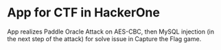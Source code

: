 # App for CTF in HackerOne

App realizes Paddle Oracle Attack on AES-CBC, then MySQL injection (in the next step of the attack) for solve issue in Capture the Flag game.
